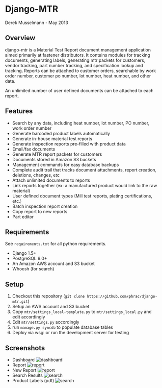 Django-MTR
==========
Derek Musselmann - May 2013

Overview
--------
django-mtr is a Material Test Report document management application aimed
primarily at fastener distributors. It contains modules for tracking documents,
generating labels, generating mtr packets for customers, vendor tracking, part
number tracking, and specification lookup and tracking. Reports can be attached
to customer orders, searchable by work order number, customer po number, lot
number, heat number, and other data.

An unlimited number of user defined documents can be attached to each report.

Features
--------
* Search by any data, including heat number, lot number, PO number, work order number
* Generate barcoded product labels automatically
* Generate in-house material test reports
* Generate inspection reports pre-filled with product data
* Email/fax documents
* Generate MTR report packets for customers
* Documents stored in Amazon S3 buckets
* Management commands for easy database backups
* Complete audit trail that tracks document attachments, report creation, deletions, changes, etc
* Attach unlimited documents to reports
* Link reports together (ex: a manufactured product would link to the raw material)
* User defined document types (Mill test reports, plating certifications, etc.)
* Batch inspection report creation
* Copy report to new reports
* Part editor

Requirements
------------
See ```requirements.txt``` for all python requirements.  

* Django 1.5+
* PostgreSQL 9.0+
* An Amazon AWS account and S3 bucket
* Whoosh (for search)

Setup
-----
1. Checkout this repository (```git clone https://github.com/phrac/django-mtr.git```)
2. Setup an AWS account and S3 bucket
3. Copy ```mtr/settings_local-template.py``` to ```mtr/settings_local.py``` and edit accordingly
4. Edit ```mtr/settings.py``` accordingly
5. run ```manage.py syncdb``` to populate database tables
6. Deploy via wsgi or run the development server for testing

Screenshots
-----------
* Dashboard
![dashboard](https://raw.github.com/phrac/django-mtr/master/dashboard.png)
* Report
![report](https://raw.github.com/phrac/django-mtr/master/report.png)
* New Report
![report](https://raw.github.com/phrac/django-mtr/master/new_report.png)
* Search Results
![search](https://raw.github.com/phrac/django-mtr/master/search.png)
* Product Labels (pdf)
![search](https://raw.github.com/phrac/django-mtr/master/label.png)

